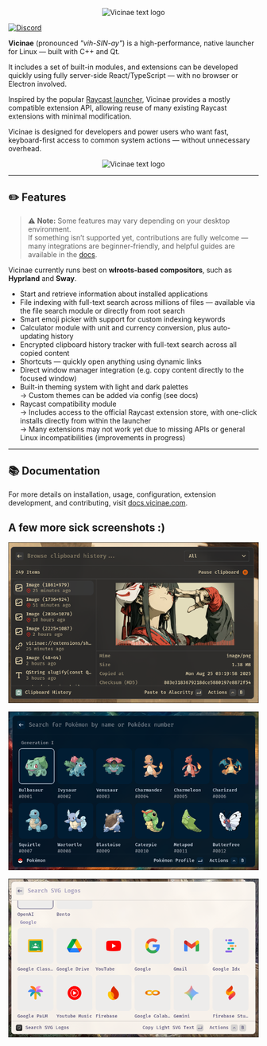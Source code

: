 <p align="center">
  <img
    width="500"
    src=".github/assets/vicinae-banner.png"
    alt="Vicinae text logo"
  />
</p>

[![Discord](https://discord.com/api/guilds/1407488619765174273/widget.png?style=shield)](https://discord.gg/rP4ecD42p7)

**Vicinae** (pronounced _"vih-SIN-ay"_) is a high-performance, native launcher for Linux — built with C++ and Qt.

It includes a set of built-in modules, and extensions can be developed quickly using fully server-side React/TypeScript — with no browser or Electron involved.

Inspired by the popular [Raycast launcher](https://www.raycast.com/), Vicinae provides a mostly compatible extension API, allowing reuse of many existing Raycast extensions with minimal modification.

Vicinae is designed for developers and power users who want fast, keyboard-first access to common system actions — without unnecessary overhead.

<p align="center">
  <img
    src=".github/assets/demo.gif"
    alt="Vicinae text logo"
  />
</p>

---

## ✏️ Features

> ⚠️ **Note:** Some features may vary depending on your desktop environment.  
> If something isn’t supported yet, contributions are fully welcome — many integrations are beginner-friendly, and helpful guides are available in the [docs](https://docs.vicinae.com).

Vicinae currently runs best on **wlroots-based compositors**, such as **Hyprland** and **Sway**.

- Start and retrieve information about installed applications
- File indexing with full-text search across millions of files — available via the file search module or directly from root search
- Smart emoji picker with support for custom indexing keywords
- Calculator module with unit and currency conversion, plus auto-updating history
- Encrypted clipboard history tracker with full-text search across all copied content
- Shortcuts — quickly open anything using dynamic links
- Direct window manager integration (e.g. copy content directly to the focused window)
- Built-in theming system with light and dark palettes  
  → Custom themes can be added via config (see docs)
- Raycast compatibility module  
  → Includes access to the official Raycast extension store, with one-click installs directly from within the launcher  
  → Many extensions may not work yet due to missing APIs or general Linux incompatibilities (improvements in progress)

---

## 📚 Documentation

For more details on installation, usage, configuration, extension development, and contributing, visit [docs.vicinae.com](https://docs.vicinae.com).

## A few more sick screenshots :)

<p align="center">
  <img
    src=".github/assets/clipboard-history-gruvbox.png"
    alt="Clipboard History Gruvbox"
  />
</p>

<p align="center">
  <img
    src=".github/assets/pokemon-night-owl.png"
    alt="Clipboard History Gruvbox"
  />
</p>

<p align="center">
  <img
    src=".github/assets/svgl-rosepine-dawn.png"
    alt="Clipboard History Gruvbox"
  />
</p>
